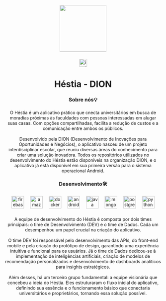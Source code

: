 ﻿<div align="center">
  <img height="150" src="https://camo.githubusercontent.com/62da68eb62b1e5f175f7d1f0191dd89a653d7908feb22d37d4a0ab07365d6791/68747470733a2f2f6d656469612e67697068792e636f6d2f6d656469612f4d3967624264396e6244724f5475314d71782f67697068792e676966"  />
</div>

###

<div align="center">
  <img src="https://img.shields.io/static/v1?message=Instagram&logo=instagram&label=&color=E4405F&logoColor=white&labelColor=&style=for-the-badge" height="25" alt="instagram logo"  />
</div>

###

<h1 align="center">Héstia - DION</h1>

###

<h3 align="center">Sobre nós💡</h3>

###

<p align="center">O Héstia é um aplicativo prático que cnecta universitários em busca de moradias próximas às faculdades com pessoas interessadas em alugar suas casas. Com opções compartilhadas, facilita a redução de custos e a comunicação entre ambos os públicos.<br><br>Desenvolvido pela DION (Desenvolvimento de Inovações para Oportunidades e Negócios), o aplicativo nasceu de um projeto interdisciplinar escolar, que reuniu diversas áreas do conhecimento para criar uma solução inovadora. Todos os repositórios utilizados no desenvolvimento do Héstia estão disponíveis na organização DION, e o aplicativo já está disponível em sua primeira versão para o sistema  operacional Android.</p>

###

<h3 align="center">Desenvolvimento🛠</h3>

###

<div align="center">
  <img src="https://cdn.jsdelivr.net/gh/devicons/devicon/icons/firebase/firebase-plain-wordmark.svg" height="40" alt="firebase logo"  />
  <img width="12" />
  <img src="https://cdn.jsdelivr.net/gh/devicons/devicon/icons/amazonwebservices/amazonwebservices-line-wordmark.svg" height="40" alt="amazonwebservices logo"  />
  <img width="12" />
  <img src="https://cdn.jsdelivr.net/gh/devicons/devicon/icons/docker/docker-plain-wordmark.svg" height="40" alt="docker logo"  />
  <img width="12" />
  <img src="https://cdn.jsdelivr.net/gh/devicons/devicon/icons/androidstudio/androidstudio-original.svg" height="40" alt="androidstudio logo"  />
  <img width="12" />
  <img src="https://cdn.jsdelivr.net/gh/devicons/devicon/icons/java/java-original.svg" height="40" alt="java logo"  />
  <img width="12" />
  <img src="https://cdn.jsdelivr.net/gh/devicons/devicon/icons/mongodb/mongodb-original.svg" height="40" alt="mongodb logo"  />
  <img width="12" />
  <img src="https://cdn.jsdelivr.net/gh/devicons/devicon/icons/postgresql/postgresql-original.svg" height="40" alt="postgresql logo"  />
  <img width="12" />
  <img src="https://cdn.jsdelivr.net/gh/devicons/devicon/icons/python/python-original.svg" height="40" alt="python logo"  />
</div>

###

<p align="center">A equipe de desenvolvimento do Héstia é composta por dois times principais: o time de Desenvolvimento (DEV) e o time de Dados. Cada um desempenhou um papel crucial na criação do aplicativo.<br><br>O time DEV foi responsável pelo desenvolvimento das APIs, do front-end mobile e pela criação do protótipo de design, garantindo uma experiência intuitiva e funcional para os usuários. Já o time de Dados dedicou-se à implementação de inteligências artificiais, criação de modelos de recomendação personalizados e desenvolvimento de dashboards analíticos para insights estratégicos.<br><br>Além desses, há um terceiro grupo fundamental: a equipe visionária que concebeu a ideia do Héstia. Eles estruturaram o fluxo inicial do aplicativo, definindo sua essência e o funcionamento básico que conectaria universitários e proprietários, tornando essa solução possível.</p>

